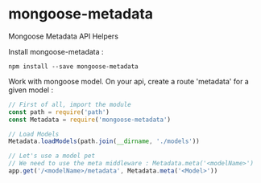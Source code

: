 # mongoose-metadata
Mongoose Metadata API Helpers

Install mongoose-metadata :
```
npm install --save mongoose-metadata
```

Work with mongoose model. On your api, create a route 'metadata' for a given model :
```javascript
// First of all, import the module
const path = require('path')
const Metadata = require('mongoose-metadata')

// Load Models
Metadata.loadModels(path.join(__dirname, './models'))

// Let's use a model pet
// We need to use the meta middleware : Metadata.meta('<modelName>')
app.get('/<modelName>/metadata', Metadata.meta('<Model>'))
```
